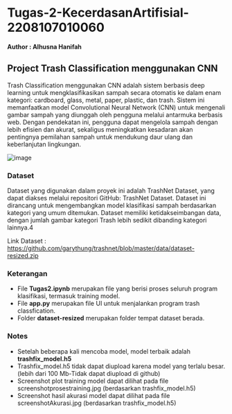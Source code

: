 # Tugas-2-KecerdasanArtifisial-2208107010060
**Author : Alhusna Hanifah**

## Project Trash Classification menggunakan CNN

Trash Classification menggunakan CNN adalah sistem berbasis deep learning untuk mengklasifikasikan sampah secara otomatis ke dalam enam kategori: cardboard, glass, metal, paper, plastic, dan trash. Sistem ini memanfaatkan model Convolutional Neural Network (CNN) untuk mengenali gambar sampah yang diunggah oleh pengguna melalui antarmuka berbasis web. Dengan pendekatan ini, pengguna dapat mengelola sampah dengan lebih efisien dan akurat, sekaligus meningkatkan kesadaran akan pentingnya pemilahan sampah untuk mendukung daur ulang dan keberlanjutan lingkungan.

![image](https://github.com/user-attachments/assets/976d7460-5b9c-42aa-a136-6924448b2013)

### Dataset
Dataset yang digunakan dalam proyek ini adalah TrashNet Dataset, yang dapat diakses melalui repositori GitHub: TrashNet Dataset. Dataset ini dirancang untuk mengembangkan model klasifikasi sampah berdasarkan kategori yang umum ditemukan. Dataset memiliki ketidakseimbangan data, dengan jumlah gambar kategori Trash lebih sedikit dibanding kategori lainnya.4

Link Dataset : https://github.com/garythung/trashnet/blob/master/data/dataset-resized.zip

### Keterangan 
- File **Tugas2.ipynb** merupakan file yang berisi proses seluruh program klasifikasi, termasuk training model.
- File **app.py** merupakan file UI untuk menjalankan program trash classfication.
- Folder **dataset-resized** merupakan folder tempat dataset berada. 

### Notes 
- Setelah beberapa kali mencoba model, model terbaik adalah **trashfix_model.h5**
- Trashfix_model.h5 tidak dapat diupload karena model yang terlalu besar. (lebih dari 100 Mb-Tidak dapat diupload di github)
- Screenshot plot training model dapat dilihat pada file screenshotprosestraining.jpg (berdasarkan trashfix_model.h5)  
- Screenshot hasil akurasi model dapat dilihat pada file screenshotAkurasi.jpg (berdasarkan trashfix_model.h5)  

